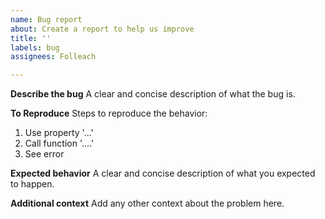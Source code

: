 ```yaml
---
name: Bug report
about: Create a report to help us improve
title: ''
labels: bug
assignees: Folleach

---
```


**Describe the bug**
A clear and concise description of what the bug is.

**To Reproduce**
Steps to reproduce the behavior:
1. Use property '...'
2. Call function '....'
3. See error

**Expected behavior**
A clear and concise description of what you expected to happen.

**Additional context**
Add any other context about the problem here.

